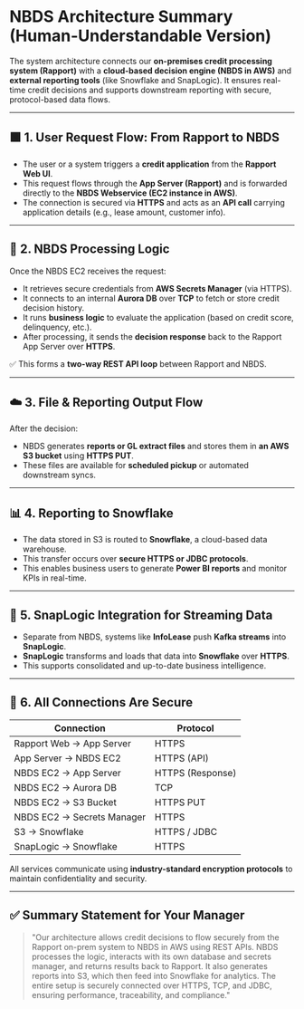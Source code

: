 
# NBDS Architecture Summary (Human-Understandable Version)

The system architecture connects our **on-premises credit processing system (Rapport)** with a **cloud-based decision engine (NBDS in AWS)** and **external reporting tools** (like Snowflake and SnapLogic). It ensures real-time credit decisions and supports downstream reporting with secure, protocol-based data flows.

---

## 🟩 1. User Request Flow: From Rapport to NBDS

- The user or a system triggers a **credit application** from the **Rapport Web UI**.
- This request flows through the **App Server (Rapport)** and is forwarded directly to the **NBDS Webservice (EC2 instance in AWS)**.
- The connection is secured via **HTTPS** and acts as an **API call** carrying application details (e.g., lease amount, customer info).

---

## 🧠 2. NBDS Processing Logic

Once the NBDS EC2 receives the request:
- It retrieves secure credentials from **AWS Secrets Manager** (via HTTPS).
- It connects to an internal **Aurora DB** over **TCP** to fetch or store credit decision history.
- It runs **business logic** to evaluate the application (based on credit score, delinquency, etc.).
- After processing, it sends the **decision response** back to the Rapport App Server over **HTTPS**.

✅ This forms a **two-way REST API loop** between Rapport and NBDS.

---

## ☁️ 3. File & Reporting Output Flow

After the decision:
- NBDS generates **reports or GL extract files** and stores them in **an AWS S3 bucket** using **HTTPS PUT**.
- These files are available for **scheduled pickup** or automated downstream syncs.

---

## 📊 4. Reporting to Snowflake

- The data stored in S3 is routed to **Snowflake**, a cloud-based data warehouse.
- This transfer occurs over **secure HTTPS or JDBC protocols**.
- This enables business users to generate **Power BI reports** and monitor KPIs in real-time.

---

## 🔄 5. SnapLogic Integration for Streaming Data

- Separate from NBDS, systems like **InfoLease** push **Kafka streams** into **SnapLogic**.
- **SnapLogic** transforms and loads that data into **Snowflake** over **HTTPS**.
- This supports consolidated and up-to-date business intelligence.

---

## 🔐 6. All Connections Are Secure

| Connection                     | Protocol         |
|-------------------------------|------------------|
| Rapport Web → App Server      | HTTPS            |
| App Server → NBDS EC2         | HTTPS (API)      |
| NBDS EC2 → App Server         | HTTPS (Response) |
| NBDS EC2 → Aurora DB          | TCP              |
| NBDS EC2 → S3 Bucket          | HTTPS PUT        |
| NBDS EC2 → Secrets Manager    | HTTPS            |
| S3 → Snowflake                | HTTPS / JDBC     |
| SnapLogic → Snowflake         | HTTPS            |

All services communicate using **industry-standard encryption protocols** to maintain confidentiality and security.

---

## ✅ Summary Statement for Your Manager

> "Our architecture allows credit decisions to flow securely from the Rapport on-prem system to NBDS in AWS using REST APIs. NBDS processes the logic, interacts with its own database and secrets manager, and returns results back to Rapport. It also generates reports into S3, which then feed into Snowflake for analytics. The entire setup is securely connected over HTTPS, TCP, and JDBC, ensuring performance, traceability, and compliance."
